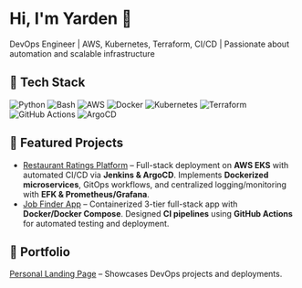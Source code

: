 # Hi, I'm Yarden 👋
DevOps Engineer | AWS, Kubernetes, Terraform, CI/CD | Passionate about automation and scalable infrastructure

## 🔧 Tech Stack
![Python](https://img.shields.io/badge/-Python-3776AB?style=flat&logo=python)
![Bash](https://img.shields.io/badge/-Bash-4EAA25?style=flat&logo=gnu-bash)
![AWS](https://img.shields.io/badge/-AWS-232F3E?style=flat&logo=amazon-aws)
![Docker](https://img.shields.io/badge/-Docker-2496ED?style=flat&logo=docker)
![Kubernetes](https://img.shields.io/badge/-Kubernetes-326CE5?style=flat&logo=kubernetes)
![Terraform](https://img.shields.io/badge/-Terraform-623CE4?style=flat&logo=terraform)
![GitHub Actions](https://img.shields.io/badge/-GitHub_Actions-2088FF?style=flat&logo=githubactions)
![ArgoCD](https://img.shields.io/badge/-ArgoCD-0052CC?style=flat&logo=argo)

## 🔹 Featured Projects
- [Restaurant Ratings Platform](https://github.com/YGreengo/restauratings) – Full-stack deployment on **AWS EKS** with automated CI/CD via **Jenkins & ArgoCD**. Implements **Dockerized microservices**, GitOps workflows, and centralized logging/monitoring with **EFK & Prometheus/Grafana**.  
- [Job Finder App](https://github.com/YGreengo/jobfinder-app) – Containerized 3-tier full-stack app with **Docker/Docker Compose**. Designed **CI pipelines** using **GitHub Actions** for automated testing and deployment.  

## 🔗 Portfolio
[Personal Landing Page](https://d3hmfus4mwihlm.cloudfront.net/) – Showcases DevOps projects and deployments.
